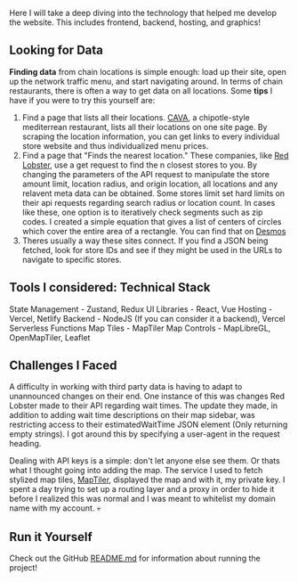 Here I will take a deep diving into the technology that helped me develop the website. This includes frontend, backend, hosting, and graphics!

## Looking for Data
**Finding data** from chain locations is simple enough: load up their site, open up the network traffic menu, and start navigating around. In terms of chain restaurants, there is often a way to get data on all locations. Some **tips** I have if you were to try this yourself are:

1. Find a page that lists all their locations. [CAVA](https://cava.com/locations), a chipotle-style mediterrean restaurant, lists all their locations on one site page. By scraping the location information, you can get links to every individual store website and thus individualized menu prices.
2. Find a page that "Finds the nearest location." These companies, like [Red Lobster](https://www.redlobster.com/seafood-restaurants/), use a get request to find the n closest stores to you. By changing the parameters of the API request to manipulate the store amount limit, location radius, and origin location, all locations and any relavent meta data can be obtained. Some stores limit set hard limits on their api requests regarding search radius or location count. In cases like these, one option is to iteratively check segments such as zip codes. I created a simple equation that gives a list of centers of circles which cover the entire area of a rectangle. You can find that on [Desmos](https://www.desmos.com/calculator/vrjbku6pzz)
3. Theres usually a way these sites connect. If you find a JSON being fetched, look for store IDs and see if they might be used in the URLs to navigate to specific stores.

## Tools I considered: Technical Stack
State Management - Zustand, Redux
UI Libraries - React, Vue
Hosting - Vercel, Netlify
Backend - NodeJS (If you can consider it a backend), Vercel Serverless Functions
Map Tiles - MapTiler
Map Controls - MapLibreGL, OpenMapTiler, Leaflet

## Challenges I Faced
A difficulty in working with third party data is having to adapt to unannounced changes on their end. One instance of this was changes Red Lobster made to their API regarding wait times. The update they made, in addition to adding wait time descriptions on their map sidebar, was restricting access to their estimatedWaitTime JSON element (Only returning empty strings). I got around this by specifying a user-agent in the request heading.

Dealing with API keys is a simple: don't let anyone else see them. Or thats what I thought going into adding the map. The service I used to fetch stylized map tiles, [MapTiler](https://www.maptiler.com/cloud/), displayed the map and with it, my private key. I spent a day trying to set up a routing layer and a proxy in order to hide it before I realized this was normal and I was meant to whitelist my domain name with my account. 💀 

## Run it Yourself
Check out the GitHub [README.md](https://github.com/shrays/lobster-lines) for information about running the project!


